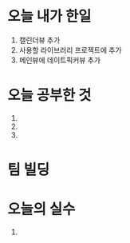 # 오늘 내가 한일
1. 캘린더뷰 추가
2. 사용할 라이브러리 프로젝트에 추가
3. 메인뷰에 데이트픽커뷰 추가

  

# 오늘 공부한 것
  1.
  2.
  3.
# 팀 빌딩

# 오늘의 실수
 1. 